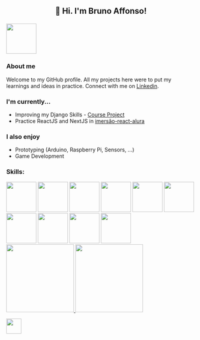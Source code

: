 ## <p align=center>👋 Hi. I'm Bruno Affonso!  </p> 
[<img src="https://cdn.jsdelivr.net/gh/devicons/devicon/icons/linkedin/linkedin-original.svg" width="80" height="80" />](https://www.linkedin.com/in/brunoaffonso27/)

### About me
Welcome to my GitHub profile. All my projects here were to put my learnings and ideas in practice. Connect with me on [Linkedin](https://www.linkedin.com/in/brunoaffonso27/).

### I'm currently...
* Improving my Django Skills - [Course Project](https://github.com/brunoaffonso/eventex-wttd)
* Practice ReactJS and NextJS in [imersão-react-alura](https://github.com/brunoaffonso/imersao-react-alura)

### I also enjoy
* Prototyping (Arduino, Raspberry Pi, Sensors, ...)
* Game Development


### Skills:
<img src="https://cdn.jsdelivr.net/gh/devicons/devicon/icons/python/python-original.svg" width="80" height="80" />
<img src="https://cdn.jsdelivr.net/gh/devicons/devicon/icons/django/django-original.svg" width="80" height="80" />
<img src="https://cdn.jsdelivr.net/gh/devicons/devicon/icons/javascript/javascript-original.svg" width="80" height="80" />
<img src="https://cdn.jsdelivr.net/gh/devicons/devicon/icons/react/react-original.svg" width="80" height="80" />
<img src="https://cdn.jsdelivr.net/gh/devicons/devicon/icons/nextjs/nextjs-original-wordmark.svg" width="80" height="80" />
<img src="https://cdn.jsdelivr.net/gh/devicons/devicon/icons/nodejs/nodejs-original.svg" width="80" height="80" />
<img src="https://cdn.jsdelivr.net/gh/devicons/devicon/icons/html5/html5-original.svg" width="80" height="80" />
<img src="https://cdn.jsdelivr.net/gh/devicons/devicon/icons/css3/css3-original.svg" width="80" height="80" />
<img src="https://cdn.jsdelivr.net/gh/devicons/devicon/icons/mysql/mysql-plain-wordmark.svg" width="80" height="80" />
<img src="https://cdn.jsdelivr.net/gh/devicons/devicon/icons/postgresql/postgresql-plain-wordmark.svg" width="80" height="80" />


<div>  <a href="https://github.com/brunoaffonso">  <img height="180em" src="https://github-readme-stats.vercel.app/api/top-langs/?brunoaffonso&layout=compact&langs_count=7&theme=dracula"/>  <img height="180em" src="https://github-readme-stats.vercel.app/api?brunoaffonso&show_icons=true&theme=dracula&include_all_commits=true&count_private=true"/>  </div>

[<img src="https://cdn.jsdelivr.net/gh/devicons/devicon/icons/linkedin/linkedin-original.svg" width="40" height="40" />](https://www.linkedin.com/in/brunoaffonso27/)
